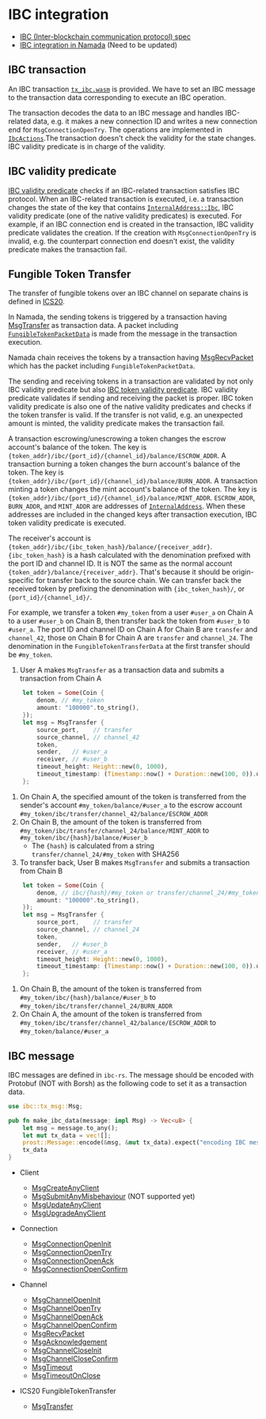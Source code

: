 # IBC integration

* [IBC (Inter-blockchain communication protocol) spec](https://github.com/cosmos/ibc)
* [IBC integration in Namada](https://github.com/anoma/namada/blob/yuji/design_ibc/docs/src/explore/design/ledger/ibc.md) (Need to be updated)

## IBC transaction
An IBC transaction [`tx_ibc.wasm`](https://github.com/anoma/namada/blob/fd4b7ab36929f47369ae82c82966891cb0ccc625/wasm/wasm_source/src/lib.rs#L224-L233) is provided. We have to set an IBC message to the transaction data corresponding to execute an IBC operation.

The transaction decodes the data to an IBC message and handles IBC-related data, e.g. it makes a new connection ID and writes a new connection end for `MsgConnectionOpenTry`. The operations are implemented in [`IbcActions`](https://github.com/anoma/namada/blob/50b5e77f04a9afc036656353335bd232fcdba8a7/vm_env/src/ibc.rs).The transaction doesn't check the validity for the state changes. IBC validity predicate is in charge of the validity.

## IBC validity predicate
[IBC validity predicate](https://docs.namada.network/master/rustdoc/namada/ledger/ibc/vp/struct.Ibc.html#impl-NativeVp) checks if an IBC-related transaction satisfies IBC protocol. When an IBC-related transaction is executed, i.e. a transaction changes the state of the key that contains [`InternalAddress::Ibc`](https://github.com/anoma/namada/blob/50b5e77f04a9afc036656353335bd232fcdba8a7/shared/src/types/address.rs), IBC validity predicate (one of the native validity predicates) is executed. For example, if an IBC connection end is created in the transaction, IBC validity predicate validates the creation. If the creation with `MsgConnectionOpenTry` is invalid, e.g. the counterpart connection end doesn't exist, the validity predicate makes the transaction fail.

## Fungible Token Transfer
The transfer of fungible tokens over an IBC channel on separate chains is defined in [ICS20](https://github.com/cosmos/ibc/blob/master/spec/app/ics-020-fungible-token-transfer/README.md).

In Namada, the sending tokens is triggered by a transaction having [MsgTransfer](https://github.com/informalsystems/ibc-rs/blob/0a952b295dbcf67bcabb79ce57ce92c9c8d7e5c6/modules/src/applications/ics20_fungible_token_transfer/msgs/transfer.rs#L20-L37) as transaction data. A packet including [`FungibleTokenPacketData`](https://github.com/anoma/namada/blob/50b5e77f04a9afc036656353335bd232fcdba8a7/shared/src/types/ibc/data.rs) is made from the message in the transaction execution.

Namada chain receives the tokens by a transaction having [MsgRecvPacket](https://github.com/informalsystems/ibc-rs/blob/0a952b295dbcf67bcabb79ce57ce92c9c8d7e5c6/modules/src/core/ics04_channel/msgs/recv_packet.rs#L19-L23) which has the packet including `FungibleTokenPacketData`.

The sending and receiving tokens in a transaction are validated by not only IBC validity predicate but also [IBC token validity predicate](https://github.com/anoma/namada/blob/50b5e77f04a9afc036656353335bd232fcdba8a7/shared/src/ledger/ibc/vp/token.rs). IBC validity predicate validates if sending and receiving the packet is proper. IBC token validity predicate is also one of the native validity predicates and checks if the token transfer is valid. If the transfer is not valid, e.g. an unexpected amount is minted, the validity predicate makes the transaction fail.

A transaction escrowing/unescrowing a token changes the escrow account's balance of the token. The key is `{token_addr}/ibc/{port_id}/{channel_id}/balance/ESCROW_ADDR`. A transaction burning a token changes the burn account's balance of the token. The key is `{token_addr}/ibc/{port_id}/{channel_id}/balance/BURN_ADDR`. A transaction minting a token changes the mint account's balance of the token. The key is `{token_addr}/ibc/{port_id}/{channel_id}/balance/MINT_ADDR`. `ESCROW_ADDR`, `BURN_ADDR`, and `MINT_ADDR` are addresses of [`InternalAddress`](https://github.com/anoma/namada/blob/50b5e77f04a9afc036656353335bd232fcdba8a7/shared/src/types/address.rs). When these addresses are included in the changed keys after transaction execution, IBC token validity predicate is executed.

The receiver's account is `{token_addr}/ibc/{ibc_token_hash}/balance/{receiver_addr}`. `{ibc_token_hash}` is a hash calculated with the denomination prefixed with the port ID and channel ID. It is NOT the same as the normal account `{token_addr}/balance/{receiver_addr}`. That's because it should be origin-specific for transfer back to the source chain. We can transfer back the received token by prefixing the denomination with `{ibc_token_hash}/`, or `{port_id}/{channel_id}/`.

For example, we transfer a token `#my_token` from a user `#user_a` on Chain A to a user `#user_b` on Chain B, then transfer back the token from `#user_b` to `#user_a`. The port ID and channel ID on Chain A for Chain B are `transfer` and `channel_42`, those on Chain B for Chain A are `transfer` and `channel_24`. The denomination in the `FungibleTokenTransferData` at the first transfer should be `#my_token`.
1. User A makes `MsgTransfer` as a transaction data and submits a transaction from Chain A
```rust
    let token = Some(Coin {
        denom, // #my_token
        amount: "100000".to_string(),
    });
    let msg = MsgTransfer {
        source_port,    // transfer
        source_channel, // channel_42
        token,
        sender,   // #user_a
        receiver, // #user_b
        timeout_height: Height::new(0, 1000),
        timeout_timestamp: (Timestamp::now() + Duration::new(100, 0)).unwrap(),
    };
```
1. On Chain A, the specified amount of the token is transferred from the sender's account `#my_token/balance/#user_a` to the escrow account `#my_token/ibc/transfer/channel_42/balance/ESCROW_ADDR`
1. On Chain B, the amount of the token is transferred from `#my_token/ibc/transfer/channel_24/balance/MINT_ADDR` to `#my_token/ibc/{hash}/balance/#user_b`
    - The `{hash}` is calculated from a string `transfer/channel_24/#my_token` with SHA256
1. To transfer back, User B makes `MsgTransfer` and submits a transaction from Chain B
```rust
    let token = Some(Coin {
        denom, // ibc/{hash}/#my_token or transfer/channel_24/#my_token
        amount: "100000".to_string(),
    });
    let msg = MsgTransfer {
        source_port,    // transfer
        source_channel, // channel_24
        token,
        sender,   // #user_b
        receiver, // #user_a
        timeout_height: Height::new(0, 1000),
        timeout_timestamp: (Timestamp::now() + Duration::new(100, 0)).unwrap(),
    };
```
1. On Chain B, the amount of the token is transferred from `#my_token/ibc/{hash}/balance/#user_b` to `#my_token/ibc/transfer/channel_24/BURN_ADDR`
1. On Chain A, the amount of the token is transferred from `#my_token/ibc/transfer/channel_42/balance/ESCROW_ADDR` to `#my_token/balance/#user_a`

## IBC message

IBC messages are defined in `ibc-rs`. The message should be encoded with Protobuf (NOT with Borsh) as the following code to set it as a transaction data.

```rust
use ibc::tx_msg::Msg;

pub fn make_ibc_data(message: impl Msg) -> Vec<u8> {
    let msg = message.to_any();
    let mut tx_data = vec![];
    prost::Message::encode(&msg, &mut tx_data).expect("encoding IBC message shouldn't fail");
    tx_data
}
```

* Client
  - [MsgCreateAnyClient](https://github.com/informalsystems/ibc-rs/blob/5ddec6d2571b1376de7d9ebe7e353b3cd726c2d3/modules/src/core/ics02_client/msgs/create_client.rs#L19-L23)
  - [MsgSubmitAnyMisbehaviour](https://github.com/informalsystems/ibc-rs/blob/1448a2bbc817da10b183b8479548a12344ba0e9c/modules/src/core/ics02_client/msgs/misbehavior.rs#L17-L24) (NOT supported yet)
  - [MsgUpdateAnyClient](https://github.com/informalsystems/ibc-rs/blob/5ddec6d2571b1376de7d9ebe7e353b3cd726c2d3/modules/src/core/ics02_client/msgs/update_client.rs#L20-L24)
  - [MsgUpgradeAnyClient](https://github.com/informalsystems/ibc-rs/blob/1448a2bbc817da10b183b8479548a12344ba0e9c/modules/src/core/ics02_client/msgs/upgrade_client.rs#L24-L31)

* Connection
  - [MsgConnectionOpenInit](https://github.com/informalsystems/ibc-rs/blob/1448a2bbc817da10b183b8479548a12344ba0e9c/modules/src/core/ics03_connection/msgs/conn_open_init.rs#L21-L27)
  - [MsgConnectionOpenTry](https://github.com/informalsystems/ibc-rs/blob/1448a2bbc817da10b183b8479548a12344ba0e9c/modules/src/core/ics03_connection/msgs/conn_open_try.rs#L29-L38)
  - [MsgConnectionOpenAck](https://github.com/informalsystems/ibc-rs/blob/1448a2bbc817da10b183b8479548a12344ba0e9c/modules/src/core/ics03_connection/msgs/conn_open_ack.rs#L20-L27)
  - [MsgConnectionOpenConfirm](https://github.com/informalsystems/ibc-rs/blob/1448a2bbc817da10b183b8479548a12344ba0e9c/modules/src/core/ics03_connection/msgs/conn_open_confirm.rs#L19-L23)

* Channel
  - [MsgChannelOpenInit](https://github.com/informalsystems/ibc-rs/blob/1448a2bbc817da10b183b8479548a12344ba0e9c/modules/src/core/ics04_channel/msgs/chan_open_init.rs#L17-L21)
  - [MsgChannelOpenTry](https://github.com/informalsystems/ibc-rs/blob/1448a2bbc817da10b183b8479548a12344ba0e9c/modules/src/core/ics04_channel/msgs/chan_open_try.rs#L22-L29)
  - [MsgChannelOpenAck](https://github.com/informalsystems/ibc-rs/blob/1448a2bbc817da10b183b8479548a12344ba0e9c/modules/src/core/ics04_channel/msgs/chan_open_ack.rs#L18-L25)
  - [MsgChannelOpenConfirm](https://github.com/informalsystems/ibc-rs/blob/1448a2bbc817da10b183b8479548a12344ba0e9c/modules/src/core/ics04_channel/msgs/chan_open_confirm.rs#L18-L23)
  - [MsgRecvPacket](https://github.com/informalsystems/ibc-rs/blob/1448a2bbc817da10b183b8479548a12344ba0e9c/modules/src/core/ics04_channel/msgs/recv_packet.rs#L19-L23)
  - [MsgAcknowledgement](https://github.com/informalsystems/ibc-rs/blob/1448a2bbc817da10b183b8479548a12344ba0e9c/modules/src/core/ics04_channel/msgs/acknowledgement.rs#L19-L24)
  - [MsgChannelCloseInit](https://github.com/informalsystems/ibc-rs/blob/1448a2bbc817da10b183b8479548a12344ba0e9c/modules/src/core/ics04_channel/msgs/chan_close_init.rs#L18-L22)
  - [MsgChannelCloseConfirm](https://github.com/informalsystems/ibc-rs/blob/1448a2bbc817da10b183b8479548a12344ba0e9c/modules/src/core/ics04_channel/msgs/chan_close_confirm.rs#L20-L25)
  - [MsgTimeout](https://github.com/informalsystems/ibc-rs/blob/1448a2bbc817da10b183b8479548a12344ba0e9c/modules/src/core/ics04_channel/msgs/timeout.rs#L19-L24)
  - [MsgTimeoutOnClose](https://github.com/informalsystems/ibc-rs/blob/1448a2bbc817da10b183b8479548a12344ba0e9c/modules/src/core/ics04_channel/msgs/timeout_on_close.rs#L18-L23)

* ICS20 FungibleTokenTransfer
  - [MsgTransfer](https://github.com/informalsystems/ibc-rs/blob/1448a2bbc817da10b183b8479548a12344ba0e9c/modules/src/applications/ics20_fungible_token_transfer/msgs/transfer.rs#L20-L37)
